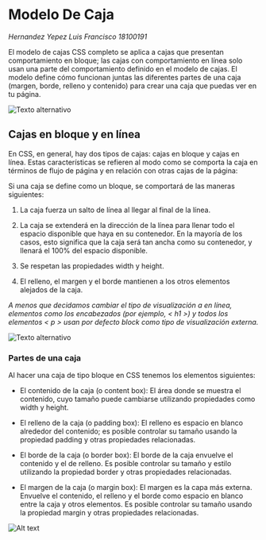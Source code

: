 # **Modelo De Caja**

*Hernandez Yepez Luis Francisco 18100191*

El modelo de cajas CSS completo se aplica a cajas que presentan comportamiento en bloque; las cajas con comportamiento en línea solo usan una parte del comportamiento definido en el modelo de cajas. El modelo define cómo funcionan juntas las diferentes partes de una caja (margen, borde, relleno y contenido) para crear una caja que puedas ver en tu página.

![Texto alternativo](https://desarrolladoresweb.org/wp-content/uploads/Representaci%C3%B3n-de-modelo-de-cajas-CSS.png)

## **Cajas en bloque y en línea**

En CSS, en general, hay dos tipos de cajas: cajas en bloque y cajas en línea. Estas características se refieren al modo como se comporta la caja en términos de flujo de página y en relación con otras cajas de la página:

Si una caja se define como un bloque, se comportará de las maneras siguientes:

1. La caja fuerza un salto de línea al llegar al final de la línea.
2. La caja se extenderá en la dirección de la línea para llenar todo el espacio disponible que haya en su contenedor. En la mayoría de los casos, esto significa que la caja será tan ancha como su contenedor, y llenará el 100% del espacio disponible.

3. Se respetan las propiedades width y height.

4. El relleno, el margen y el borde mantienen a los otros elementos alejados de la caja.

*A menos que decidamos cambiar el tipo de visualización a en línea, elementos como los encabezados (por ejemplo, < h1 >) y todos los elementos < p > usan por defecto block como tipo de visualización externa.*

![Texto alternativo](https://uniwebsidad.com/static/libros/imagenes/css/f0501.gif)

### **Partes de una caja**
Al hacer una caja de tipo bloque en CSS tenemos los elementos siguientes:

- El contenido de la caja (o content box): El área donde se muestra el contenido, cuyo tamaño puede cambiarse utilizando propiedades como width y height.

- El relleno de la caja (o padding box): El relleno es espacio en blanco alrededor del contenido; es posible controlar su tamaño usando la propiedad padding y otras propiedades relacionadas.

- El borde de la caja (o border box): El borde de la caja envuelve el contenido y el de relleno. Es posible controlar su tamaño y estilo utilizando la propiedad border y otras propiedades relacionadas.

- El margen de la caja (o margin box): El margen es la capa más externa. Envuelve el contenido, el relleno y el borde como espacio en blanco entre la caja y otros elementos. Es posible controlar su tamaño usando la propiedad margin y otras propiedades relacionadas.


![Alt text](https://media1.giphy.com/media/l3vRfNA1p0rvhMSvS/giphy.gif?cid=790b7611089fb06051b511319a44b31d4399f884c3ff0593&rid=giphy.gif&ct=g)